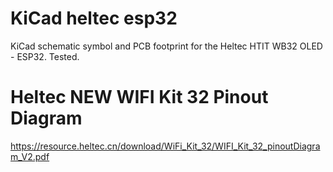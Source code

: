 # KiCad heltec esp32
KiCad schematic symbol and PCB footprint for the Heltec HTIT WB32 OLED - ESP32.
Tested.

# Heltec NEW WIFI Kit 32 Pinout Diagram
https://resource.heltec.cn/download/WiFi_Kit_32/WIFI_Kit_32_pinoutDiagram_V2.pdf
